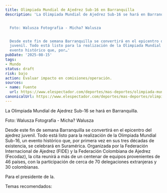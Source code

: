 ```yaml
---
title: Olimpiada Mundial de Ajedrez Sub-16 en Barranquilla
description: 'La Olimpiada Mundial de Ajedrez Sub-16 se hará en Barranquilla.


  Foto: Walusza Fotografia - Micha? Walusza


  Desde este fin de semana Barranquilla se convertirá en el epicentro del ajedrez
  juvenil. Todo está listo para la realización de la Olimpiada Mundial Sub-16, un
  evento histórico que, por…'
pubDate: '2025-08-15'
tags:
- Mundo
status: draft
risk: bajo
action: Evaluar impacto en comisiones/operación.
sources:
- name: Fuente
  url: https://www.elespectador.com/deportes/mas-deportes/olimpiada-mundial-de-ajedrez-sub-16-en-barranquilla-la-cita-de-los-mejores/
canonicalUrl: https://www.elespectador.com/deportes/mas-deportes/olimpiada-mundial-de-ajedrez-sub-16-en-barranquilla-la-cita-de-los-mejores/
---
```

La Olimpiada Mundial de Ajedrez Sub-16 se hará en Barranquilla.

Foto: Walusza Fotografia - Micha? Walusza

Desde este fin de semana Barranquilla se convertirá en el epicentro del ajedrez juvenil. Todo está listo para la realización de la Olimpiada Mundial Sub-16, un evento histórico que, por primera vez en sus tres décadas de existencia, se celebrará en Suramérica. Organizada por la Federación Internacional de Ajedrez (FIDE) y la Federación Colombiana de Ajedrez (Fecodaz), la cita reunirá a más de un centenar de equipos provenientes de 46 países, con la participación de cerca de 70 delegaciones extranjeras y 30 colombianas.

Para el presidente de la.

Temas recomendados: